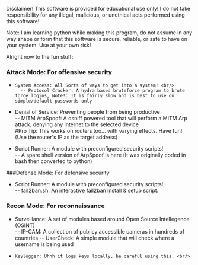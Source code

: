 Disclaimer! This software is provided for educational use only! I do not take responsibility for any illegal, malicious, or unethical acts performed using this software!

Note: I am learning python while making this program, do not assume in any way shape or form that this software is secure, reliable, or safe to have on your system. Use at your own risk!



Alright now to the fun stuff:

### Attack Mode: For offensive security <br/>
-     System Access: All Sorts of ways to get into a system! <br/>
        -- Protocol Cracker: A hydra based bruteforce program to brute force logins, Note!: It is fairly slow and is best to use on simple/default passwords only 

-    Denial of Service: Preventing people from being productive <br/>
        -- MITM ArpSpoof: A dsniff powered tool that will perform a MITM Arp attack, denying any internet to the selected device  
            #Pro Tip: This works on routers too...  with varying effects. Have fun! (Use the router's IP as the target address) 

-    Script Runner: A module with preconfigured security scripts! <br/>
        -- A spare shell version of ArpSpoof is here (It was originally coded in bash then converted to python)
          

###Defense Mode: For defensive security <br/>
-    Script Runner: A module with preconfigured security scripts! <br/>
        -- fail2ban.sh: An interactive fail2ban install & setup script.  

### Recon Mode: For reconnaissance <br/>
-    Surveillance: A set of modules based around Open Source Intellegence (OSINT) <br/>
        -- IP-CAM: A collection of publicy accessible cameras in hundreds of countries 
        -- UserCheck: A simple module that will check where a username is being used 

-     Keylogger: Uhhh it logs keys locally, be careful using this. <br/>